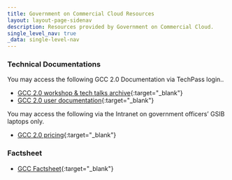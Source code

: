 ```yaml
---
title: Government on Commercial Cloud Resources
layout: layout-page-sidenav
description: Resources provided by Government on Commercial Cloud.
single_level_nav: true
_data: single-level-nav
---
```


### Technical Documentations

You may access the following GCC 2.0 Documentation via TechPass login..

- [GCC 2.0 workshop & tech talks archive](https://docs.developer.tech.gov.sg/docs/gcc-2-tech-talks/){:target="_blank"}
- [GCC 2.0 user documentation](https://docs.developer.tech.gov.sg/docs/gcc-version-2-user-documentation){:target="_blank"}

You may access the following via the Intranet on government officers’ GSIB laptops only.

- [GCC 2.0 pricing](https://gccprod.sharepoint.com/sites/GOVTECH-digitalgov/MHI/GCC/SitePages/MHI-GCC-GCC2.0.aspx){:target="_blank"}

### Factsheet

- [GCC Factsheet](/assets/files/gcc-factsheet-121222.pdf){:target="_blank"}
